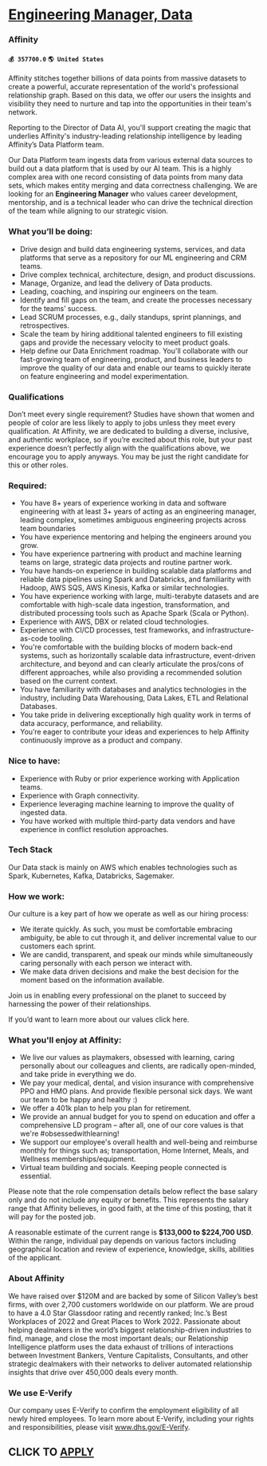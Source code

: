 # [Engineering Manager, Data](https://www.remotewlb.com/apply/engineering-manager-data-70010)  
### Affinity  
#### `💰 357700.0` `🌎 United States`  

Affinity stitches together billions of data points from massive datasets to create a powerful, accurate representation of the world's professional relationship graph. Based on this data, we offer our users the insights and visibility they need to nurture and tap into the opportunities in their team's network.

Reporting to the Director of Data AI, you'll support creating the magic that underlies Affinity's industry-leading relationship intelligence by leading Affinity’s Data Platform team.

Our Data Platform team ingests data from various external data sources to build out a data platform that is used by our AI team. This is a highly complex area with one record consisting of data points from many data sets, which makes entity merging and data correctness challenging. We are looking for an **Engineering Manager** who values career development, mentorship, and is a technical leader who can drive the technical direction of the team while aligning to our strategic vision.

### What you’ll be doing:

  * Drive design and build data engineering systems, services, and data platforms that serve as a repository for our ML engineering and CRM teams.
  * Drive complex technical, architecture, design, and product discussions.
  * Manage, Organize, and lead the delivery of Data products.
  * Leading, coaching, and inspiring our engineers on the team.
  * Identify and fill gaps on the team, and create the processes necessary for the teams’ success.
  * Lead SCRUM processes, e.g., daily standups, sprint plannings, and retrospectives.
  * Scale the team by hiring additional talented engineers to fill existing gaps and provide the necessary velocity to meet product goals.
  * Help define our Data Enrichment roadmap. You'll collaborate with our fast-growing team of engineering, product, and business leaders to improve the quality of our data and enable our teams to quickly iterate on feature engineering and model experimentation.

### Qualifications

Don’t meet every single requirement? Studies have shown that women and people of color are less likely to apply to jobs unless they meet every qualification. At Affinity, we are dedicated to building a diverse, inclusive, and authentic workplace, so if you’re excited about this role, but your past experience doesn’t perfectly align with the qualifications above, we encourage you to apply anyways. You may be just the right candidate for this or other roles.

### Required:

  * You have 8+ years of experience working in data and software engineering with at least 3+ years of acting as an engineering manager, leading complex, sometimes ambiguous engineering projects across team boundaries
  * You have experience mentoring and helping the engineers around you grow. 
  * ​​You have experience partnering with product and machine learning teams on large, strategic data projects and routine partner work.
  * You have hands-on experience in building scalable data platforms and reliable data pipelines using Spark and Databricks, and familiarity with Hadoop, AWS SQS, AWS Kinesis, Kafka or similar technologies.
  * You have experience working with large, multi-terabyte datasets and are comfortable with high-scale data ingestion, transformation, and distributed processing tools such as Apache Spark (Scala or Python).
  * Experience with AWS, DBX or related cloud technologies.
  * Experience with CI/CD processes, test frameworks, and infrastructure-as-code tooling.
  * You're comfortable with the building blocks of modern back-end systems, such as horizontally scalable data infrastructure, event-driven architecture, and beyond and can clearly articulate the pros/cons of different approaches, while also providing a recommended solution based on the current context.
  * You have familiarity with databases and analytics technologies in the industry, including Data Warehousing, Data Lakes, ETL and Relational Databases.
  * You take pride in delivering exceptionally high quality work in terms of data accuracy, performance, and reliability.
  * You’re eager to contribute your ideas and experiences to help Affinity continuously improve as a product and company.

### Nice to have:

  * Experience with Ruby or prior experience working with Application teams.
  * Experience with Graph connectivity.
  * Experience leveraging machine learning to improve the quality of ingested data.
  * You have worked with multiple third-party data vendors and have experience in conflict resolution approaches.

### Tech Stack

Our Data stack is mainly on AWS which enables technologies such as Spark, Kubernetes, Kafka, Databricks, Sagemaker.

### How we work:

Our culture is a key part of how we operate as well as our hiring process:

  * We iterate quickly. As such, you must be comfortable embracing ambiguity, be able to cut through it, and deliver incremental value to our customers each sprint.
  * We are candid, transparent, and speak our minds while simultaneously caring personally with each person we interact with. 
  * We make data driven decisions and make the best decision for the moment based on the information available.

Join us in enabling every professional on the planet to succeed by harnessing the power of their relationships.

If you’d want to learn more about our values click here.

### What you'll enjoy at Affinity:

  * We live our values as playmakers, obsessed with learning, caring personally about our colleagues and clients, are radically open-minded, and take pride in everything we do.
  * We pay your medical, dental, and vision insurance with comprehensive PPO and HMO plans. And provide flexible personal sick days. We want our team to be happy and healthy :) 
  * We offer a 401k plan to help you plan for retirement.
  * We provide an annual budget for you to spend on education and offer a comprehensive LD program – after all, one of our core values is that we're #obsessedwithlearning! 
  * We support our employee's overall health and well-being and reimburse monthly for things such as; transportation, Home Internet, Meals, and Wellness memberships/equipment.
  * Virtual team building and socials. Keeping people connected is essential.

Please note that the role compensation details below reflect the base salary only and do not include any equity or benefits. This represents the salary range that Affinity believes, in good faith, at the time of this posting, that it will pay for the posted job.

A reasonable estimate of the current range is **$133,000 to $224,700 USD**. Within the range, individual pay depends on various factors including geographical location and review of experience, knowledge, skills, abilities of the applicant.

### About Affinity

We have raised over $120M and are backed by some of Silicon Valley’s best firms, with over 2,700 customers worldwide on our platform. We are proud to have a 4.0 Star Glassdoor rating and recently ranked; Inc.’s Best Workplaces of 2022 and Great Places to Work 2022. Passionate about helping dealmakers in the world’s biggest relationship-driven industries to find, manage, and close the most important deals; our Relationship Intelligence platform uses the data exhaust of trillions of interactions between Investment Bankers, Venture Capitalists, Consultants, and other strategic dealmakers with their networks to deliver automated relationship insights that drive over 450,000 deals every month.

### We use E-Verify

Our company uses E-Verify to confirm the employment eligibility of all newly hired employees. To learn more about E-Verify, including your rights and responsibilities, please visit www.dhs.gov/E-Verify.

  
## CLICK TO [APPLY](https://www.remotewlb.com/apply/engineering-manager-data-70010)

